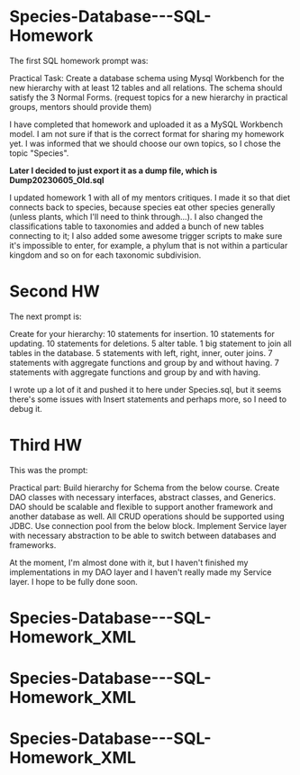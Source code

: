 # Species-Database---SQL-Homework

The first SQL homework prompt was:

Practical Task:
Create a database schema using Mysql Workbench for the new hierarchy with at least 12 tables and all relations. The schema should satisfy the 3 Normal Forms. (request topics for a new hierarchy in practical groups, mentors should provide them)

I have completed that homework and uploaded it as a MySQL Workbench model. I am not sure if that is the correct format for sharing my homework yet. I was informed that we should choose our own topics, so I chose the topic "Species".

**Later I decided to just export it as a dump file, which is Dump20230605_Old.sql**

I updated homework 1 with all of my mentors critiques. I made it so that diet connects back to species, because species eat other species generally (unless plants, which I'll need to think through...). I also changed the classifications table to taxonomies and added a bunch of new tables connecting to it; I also added some awesome trigger scripts to make sure it's impossible to enter, for example, a phylum that is not within a particular kingdom and so on for each taxonomic subdivision.

# Second HW

The next prompt is:

Create for your hierarchy:
10 statements for insertion.
10 statements for updating.
10 statements for deletions.
5 alter table.
 1 big statement to join all tables in the database.
5 statements with left, right, inner, outer joins.
7 statements with aggregate functions and group by and without having.
7 statements with aggregate functions and group by and with having.

I wrote up a lot of it and pushed it to here under Species.sql, but it seems there's some issues with Insert statements and perhaps more, so I need to debug it.

# Third HW

This was the prompt:

Practical part:
Build hierarchy for Schema from the below course.
Create DAO classes with necessary interfaces, abstract classes, and Generics.  DAO should be scalable and flexible to support another framework and another database as well. All CRUD operations should be supported using JDBC. Use connection pool from the below block.
Implement Service layer with necessary abstraction to be able to switch between databases and frameworks.

At the moment, I'm almost done with it, but I haven't finished my implementations in my DAO layer and I haven't really made my Service layer. I hope to be fully done soon.
# Species-Database---SQL-Homework_XML
# Species-Database---SQL-Homework_XML
# Species-Database---SQL-Homework_XML
